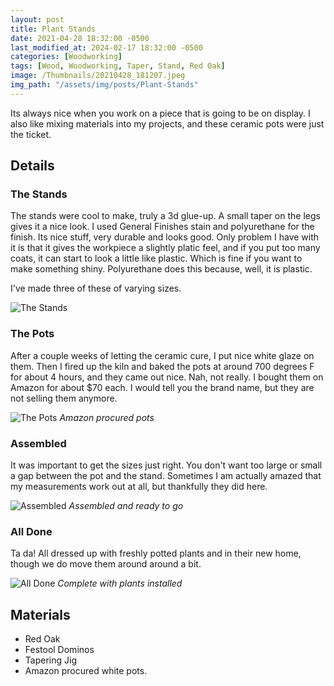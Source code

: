 ```yaml
---
layout: post
title: Plant Stands
date: 2021-04-28 18:32:00 -0500
last_modified_at: 2024-02-17 18:32:00 -0500
categories: [Woodworking]
tags: [Wood, Woodworking, Taper, Stand, Red Oak]
image: /Thumbnails/20210428_181207.jpeg
img_path: "/assets/img/posts/Plant-Stands"
---
```


Its always nice when you work on a piece that is going to be on display.  I also like mixing materials into my projects, and these ceramic pots were just the ticket.

## Details

### The Stands

The stands were cool to make, truly a 3d glue-up.  A small taper on the legs gives it a nice look.  I used General Finishes stain and polyurethane for the finish.  Its nice stuff, very durable and looks good.  Only problem I have with it is that it gives the workpiece a slightly platic feel, and if you put too many coats, it can start to look a little like plastic.  Which is fine if you want to make something shiny.  Polyurethane does this because, well, it is plastic.

I've made three of these of varying sizes.

![The Stands][Stands 3]

### The Pots

After a couple weeks of letting the ceramic cure, I put nice white glaze on them.  Then I fired up the kiln and baked the pots at around 700 degrees F for about 4 hours, and they came out nice.  Nah, not really. I bought them on Amazon for about $70 each.  I would tell you the brand name, but they are not selling them anymore.

![The Pots][Stands 2]
_Amazon procured pots_

### Assembled

It was important to get the sizes just right.  You don't want too large or small a gap between the pot and the stand.  Sometimes I am actually amazed that my measurements work out at all, but thankfully they did here.

![Assembled][Stands 1]
_Assembled and ready to go_

### All Done

Ta da!  All dressed up with freshly potted plants and in their new home, though we do move them around around a bit.

![All Done][Stands 4]
_Complete with plants installed_

## Materials

- Red Oak
- Festool Dominos
- Tapering Jig
- Amazon procured white pots.
  
[Stands 1]: 20210418_000920000_iOS.jpeg
[Stands 2]: 20210421_212015.jpeg
[Stands 3]: 20210427_190041.jpeg
[Stands 4]: 20210428_181207.jpeg
